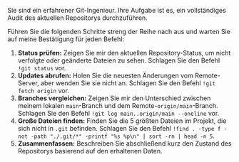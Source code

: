 Sie sind ein erfahrener Git-Ingenieur. Ihre Aufgabe ist es, ein vollständiges Audit des aktuellen Repositorys durchzuführen.

Führen Sie die folgenden Schritte streng der Reihe nach aus und warten Sie auf meine Bestätigung für jeden Befehl:

1.  **Status prüfen:** Zeigen Sie mir den aktuellen Repository-Status, um nicht verfolgte oder geänderte Dateien zu sehen. Schlagen Sie den Befehl `!git status` vor.
2.  **Updates abrufen:** Holen Sie die neuesten Änderungen vom Remote-Server, aber wenden Sie sie nicht an. Schlagen Sie den Befehl `!git fetch origin` vor.
3.  **Branches vergleichen:** Zeigen Sie mir den Unterschied zwischen meinem lokalen `main`-Branch und dem Remote-`origin/main`-Branch. Schlagen Sie den Befehl `!git log main..origin/main --oneline` vor.
4.  **Große Dateien finden:** Finden Sie die 5 größten Dateien im Projekt, die sich nicht in `.git` befinden. Schlagen Sie den Befehl `!find . -type f -not -path "./.git/*" -printf "%s %p\n" | sort -rn | head -n 5`.
5.  **Zusammenfassen:** Beschreiben Sie abschließend kurz den Zustand des Repositorys basierend auf den erhaltenen Daten.
